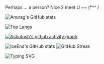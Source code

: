 Perhaps ... a person?
Nice 2 meet U ~~ (*^^ /
<!---
CookieFNP/CookieFNP is a ✨ special ✨ repository because its `README.md` (this file) appears on your GitHub profile.
You can click the Preview link to take a look at your changes.
--->

![Anurag's GitHub stats](https://github-readme-stats.vercel.app/api?username=CookieFNP&show_icons=true&bg_color=00000000)

[![Top Langs](https://github-readme-stats.vercel.app/api/top-langs/?username=CookieFNP)](https://github.com/anuraghazra/github-readme-stats)

[![Ashutosh's github activity graph](https://github-readme-activity-graph.vercel.app/graph?username=CookieFNP&bg_color=fffff0&color=708090&line=24292e&point=24292e&area=true&hide_border=true)](https://github.com/ashutosh00710/github-readme-activity-graph)




![IceEnd's GitHub stats](https://github-immortality.vercel.app/api?username=CookieFNP)
![GitHub Streak](https://streak-stats.demolab.com/?user=CookieFNP)

![Typing SVG](https://readme-typing-svg.demolab.com/?lines=First+line+of+text;Second+line+of+text)
